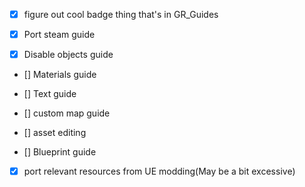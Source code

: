 - [x] figure out cool badge thing that's in GR_Guides

- [x] Port steam guide

- [x] Disable objects guide

- [] Materials guide

- [] Text guide

- [] custom map guide

- [] asset editing

- [] Blueprint guide

- [x] port relevant resources from UE modding(May be a bit excessive)

